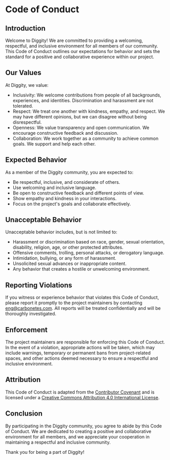 # Code of Conduct
## Introduction
Welcome to Diggity! We are committed to providing a welcoming, respectful, and inclusive environment for all members of our community. This Code of Conduct outlines our expectations for behavior and sets the standard for a positive and collaborative experience within our project.

## Our Values
At Diggity, we value:

- Inclusivity: We welcome contributions from people of all backgrounds, experiences, and identities. Discrimination and harassment are not tolerated.
- Respect: We treat one another with kindness, empathy, and respect. We may have different opinions, but we can disagree without being disrespectful.
- Openness: We value transparency and open communication. We encourage constructive feedback and discussion.
- Collaboration: We work together as a community to achieve common goals. We support and help each other.

## Expected Behavior
As a member of the Diggity community, you are expected to:

- Be respectful, inclusive, and considerate of others.
- Use welcoming and inclusive language.
- Be open to constructive feedback and different points of view.
- Show empathy and kindness in your interactions.
- Focus on the project's goals and collaborate effectively.

## Unacceptable Behavior
Unacceptable behavior includes, but is not limited to:

- Harassment or discrimination based on race, gender, sexual orientation, disability, religion, age, or other protected attributes.
- Offensive comments, trolling, personal attacks, or derogatory language.
- Intimidation, bullying, or any form of harassment.
- Unsolicited sexual advances or inappropriate content.
- Any behavior that creates a hostile or unwelcoming environment.

## Reporting Violations
If you witness or experience behavior that violates this Code of Conduct, please report it promptly to the project maintainers by contacting [eng@carbonetes.com](mailto:eng@carbonetes.com). All reports will be treated confidentially and will be thoroughly investigated.

## Enforcement
The project maintainers are responsible for enforcing this Code of Conduct. In the event of a violation, appropriate actions will be taken, which may include warnings, temporary or permanent bans from project-related spaces, and other actions deemed necessary to ensure a respectful and inclusive environment.

## Attribution
This Code of Conduct is adapted from the [Contributor Covenant](https://www.contributor-covenant.org/version/2/0/code_of_conduct/) and is licensed under a [Creative Commons Attribution 4.0 International License](https://creativecommons.org/licenses/by/4.0/).

## Conclusion
By participating in the Diggity community, you agree to abide by this Code of Conduct. We are dedicated to creating a positive and collaborative environment for all members, and we appreciate your cooperation in maintaining a respectful and inclusive community.

Thank you for being a part of Diggity!